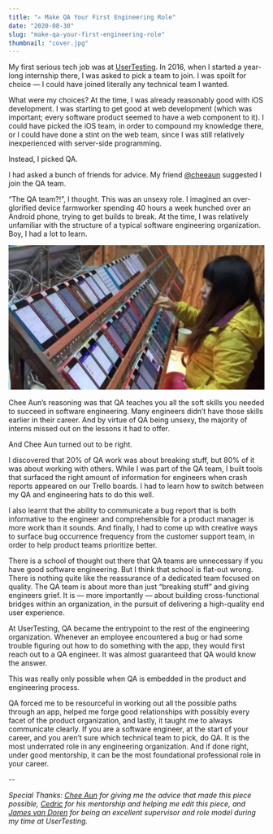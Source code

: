 ```yaml
---
title: "✍️ Make QA Your First Engineering Role" 
date: "2020-08-30"
slug: "make-qa-your-first-engineering-role"
thumbnail: "cover.jpg"
---
```


My first serious tech job was at [UserTesting](https://www.usertesting.com/). In 2016, when I started a year-long internship there, I was asked to pick a team to join. I was spoilt for choice — I could have joined literally any technical team I wanted.

What were my choices? At the time, I was already reasonably good with iOS development. I was starting to get good at web development (which was important; every software product seemed to have a web component to it). I could have picked the iOS team, in order to compound my knowledge there, or I could have done a stint on the web team, since I was still relatively inexperienced with server-side programming. 

Instead, I picked QA.

I had asked a bunch of friends for advice. My friend  [@cheeaun](https://cheeaun.com/)  suggested I join the QA team.

“The QA team?!”, I thought. This was an unsexy role. I imagined an over-glorified device farmworker spending 40 hours a week hunched over an Android phone, trying to get builds to break. At the time, I was relatively unfamiliar with the structure of a typical software engineering organization. Boy, I had a lot to learn.

![Click Farm Worker](clickfarm.jpg)

Chee Aun’s reasoning was that QA teaches you all the soft skills you needed to succeed in software engineering. Many engineers didn’t have those skills earlier in their career. And by virtue of QA being unsexy, the majority of interns missed out on the lessons it had to offer. 

And Chee Aun turned out to be right. 

I discovered that 20% of QA work was about breaking stuff, but 80% of it was about working with others. While I was part of the QA team, I built tools that surfaced the right amount of information for engineers when crash reports appeared on our Trello boards. I had to learn how to switch between my QA and engineering hats to do this well. 

I also learnt that the ability to communicate a bug report that is both informative to the engineer and comprehensible for a product manager is more work than it sounds. And finally, I had to come up with creative ways to surface bug occurrence frequency from the customer support team, in order to help product teams prioritize better.

There is a school of thought out there that QA teams are unnecessary if you have good software engineering. But I think that school is flat-out wrong. There is nothing quite like the reassurance of a dedicated team focused on quality. The QA team is about more than just “breaking stuff” and giving engineers grief. It is — more importantly — about building cross-functional bridges within an organization, in the pursuit of delivering a high-quality end user experience. 

At UserTesting, QA became the entrypoint to the rest of the engineering organization. Whenever an employee encountered a bug or had some trouble figuring out how to do something with the app, they would first reach out to a QA engineer. It was almost guaranteed that QA would know the answer.

This was really only possible when QA is embedded in the product and engineering process.

QA forced me to be resourceful in working out all the possible paths through an app,  helped me forge good relationships with possibly every facet of the product organization, and lastly, it taught me to always communicate clearly. 
If you are a software engineer, at the start of your career, and you aren’t sure which technical team to pick, do QA. It is the most underrated role in any engineering organization. And if done right, under good mentorship, it can be the most foundational professional role in your career.

--

_Special Thanks: [Chee Aun](https://twitter.com/cheeaun) for giving me the advice that made this piece possible, [Cedric](https://commoncog.com/blog/) for his mentorship and helping me edit this piece, and [James van Doren](https://www.linkedin.com/in/jamesvandoren/) for being an excellent supervisor and role model during my time at UserTesting._
